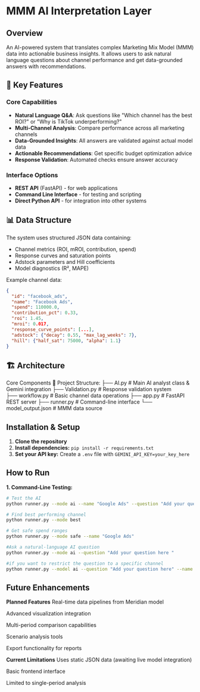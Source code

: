 # MMM AI Interpretation Layer

## Overview
An AI-powered system that translates complex Marketing Mix Model (MMM) data into actionable business insights. It allows users to ask natural language questions about channel performance and get data-grounded answers with recommendations.

## 🚀 Key Features

### Core Capabilities
- **Natural Language Q&A**: Ask questions like "Which channel has the best ROI?" or "Why is TikTok underperforming?"
- **Multi-Channel Analysis**: Compare performance across all marketing channels
- **Data-Grounded Insights**: All answers are validated against actual model data
- **Actionable Recommendations**: Get specific budget optimization advice
- **Response Validation**: Automated checks ensure answer accuracy

### Interface Options
- **REST API** (FastAPI) - for web applications
- **Command Line Interface** - for testing and scripting
- **Direct Python API** - for integration into other systems

## 📊 Data Structure

The system uses structured JSON data containing:
- Channel metrics (ROI, mROI, contribution, spend)
- Response curves and saturation points
- Adstock parameters and Hill coefficients
- Model diagnostics (R², MAPE)

Example channel data:
```json
{
  "id": "facebook_ads",
  "name": "Facebook Ads", 
  "spend": 110000.0,
  "contribution_pct": 0.33,
  "roi": 1.45,
  "mroi": 0.017,
  "response_curve_points": [...],
  "adstock": {"decay": 0.55, "max_lag_weeks": 7},
  "hill": {"half_sat": 75000, "alpha": 1.1}
}
```

## 🏗️ Architecture 
Core Components
📁 Project Structure:
├── AI.py              # Main AI analyst class & Gemini integration
├── Validation.py      # Response validation system  
├── workflow.py        # Basic channel data operations
├── app.py            # FastAPI REST server
├── runner.py         # Command-line interface
└── model_output.json # MMM data source


## Installation & Setup
1.  **Clone the repository**
2.  **Install dependencies:** `pip install -r requirements.txt`
3.  **Set your API key:** Create a `.env` file with `GEMINI_API_KEY=your_key_here`

## How to Run
**1. Command-Line Testing:**
```bash
# Test the AI
python runner.py --mode ai --name "Google Ads" --question "Add your question here " (eg . what is the highest channel ) 

# Find best performing channel 
python runner.py --mode best

# Get safe spend ranges
python runner.py --mode safe --name "Google Ads"

#Ask a natural-language AI question 
python runner.py --mode ai --question "Add your question here "

#if you want to restrict the question to a specific channel 
python runner.py --model ai --question "Add your question here" --name "Google Ads"

```

## Future Enhancements

**Planned Features**
Real-time data pipelines from Meridian model

Advanced visualization integration

Multi-period comparison capabilities

Scenario analysis tools

Export functionality for reports

**Current Limitations**
Uses static JSON data (awaiting live model integration)

Basic frontend interface

Limited to single-period analysis



